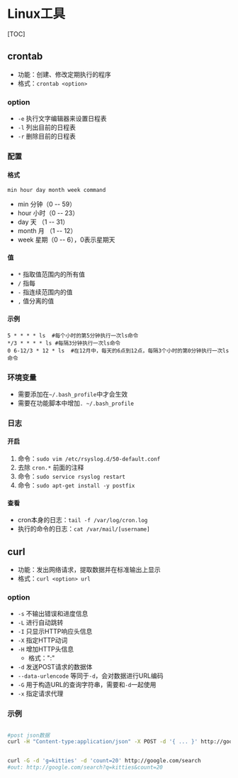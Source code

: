 
# Linux工具

[TOC]


## crontab
* 功能：创建、修改定期执行的程序
* 格式：`crontab <option>`

### option
* `-e` 执行文字编辑器来设置日程表
* `-l` 列出目前的日程表
* `-r` 删除目前的日程表


### 配置

#### 格式
`min hour day month week command`
* min 分钟（0 -- 59）
* hour 小时（0 -- 23）
* day 天 （1 -- 31）
* month 月 （1 -- 12）
* week 星期（0 -- 6），0表示星期天

#### 值
* `*` 指取值范围内的所有值
* `/` 指每
* `-` 指连续范围内的值
* `,` 值分离的值

#### 示例
```cron
5 * * * * ls  #每个小时的第5分钟执行一次ls命令
*/3 * * * * ls #每隔3分钟执行一次ls命令
0 6-12/3 * 12 * ls  #在12月中，每天的6点到12点，每隔3个小时的第0分钟执行一次ls命令
```

### 环境变量
* 需要添加在`~/.bash_profile`中才会生效
* 需要在功能脚本中增加`. ~/.bash_profile`


### 日志

#### 开启
1. 命令：`sudo vim /etc/rsyslog.d/50-default.conf`
1. 去除 `cron.*` 前面的注释
1. 命令：`sudo service rsyslog restart`
1. 命令：`sudo apt-get install -y postfix`

#### 查看
* cron本身的日志：`tail -f /var/log/cron.log`
* 执行的命令的日志：`cat /var/mail/[username]`



## curl
* 功能：发出网络请求，提取数据并在标准输出上显示
* 格式：`curl <option> url`

### option
* `-s` 不输出错误和进度信息
* `-L` 进行自动跳转
* `-I` 只显示HTTP响应头信息
* `-X` 指定HTTP动词
* `-H` 增加HTTP头信息
	* 格式："<name>:<value>"
* `-d` 发送POST请求的数据体
* `--data-urlencode` 等同于`-d`，会对数据进行URL编码
* `-G` 用于构造URL的查询字符串，需要和`-d`一起使用
* `-x` 指定请求代理

### 示例
```sh

#post json数据
curl -H "Content-type:application/json" -X POST -d '{ ... }' http://google.com/login


curl -G -d 'g=kitties' -d 'count=20' http://google.com/search
#out: http://google.com/search?q=kitties&count=20
```